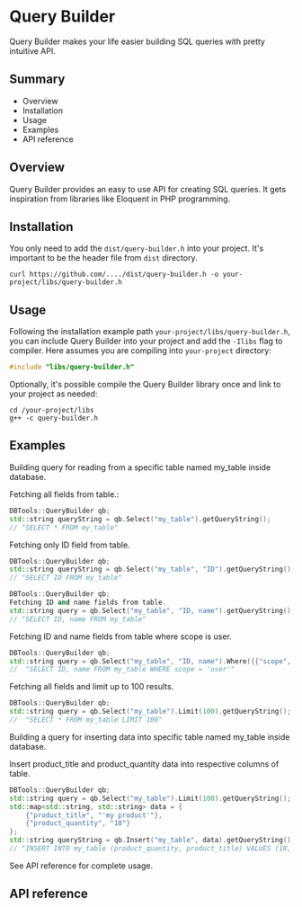 # Query Builder
Query Builder makes your life easier building SQL queries with pretty intuitive API.

## Summary
- Overview
- Installation
- Usage
- Examples
- API reference

## Overview
Query Builder provides an easy to use API for creating SQL queries. It gets inspiration from libraries like Eloquent in PHP programming.

## Installation
You only need to add the `dist/query-builder.h` into your project. It's important to be the header file from `dist` directory.
```shell
curl https://github.com/..../dist/query-builder.h -o your-project/libs/query-builder.h
```

## Usage
Following the installation example path `your-project/libs/query-builder.h`, you can include Query Builder into your project and add the `-Ilibs` flag to compiler. Here assumes you are compiling into `your-project` directory:
```C++
#include "libs/query-builder.h"
```

Optionally, it's possible compile the Query Builder library once and link to your project as needed:
```shell
cd /your-project/libs
g++ -c query-builder.h
```


## Examples
Building query for reading from a specific table named my_table inside database.

Fetching all fields from table.:
```C++
DBTools::QueryBuilder qb;
std::string queryString = qb.Select("my_table").getQueryString();
// "SELECT * FROM my_table" 
```

Fetching only ID field from table.
```C++
DBTools::QueryBuilder qb;
std::string queryString = qb.Select("my_table", "ID").getQueryString();
// "SELECT ID FROM my_table" 
```

```C++
DBTools::QueryBuilder qb;
Fetching ID and name fields from table.
std::string query = qb.Select("my_table", "ID, name").getQueryString();
// "SELECT ID, name FROM my_table"
```

Fetching ID and name fields from table where scope is user.
```C++
DBTools::QueryBuilder qb;
std::string query = qb.Select("my_table", "ID, name").Where({{"scope", "'user'"}}).getQueryString();
//  "SELECT ID, name FROM my_table WHERE scope = 'user'"
```

Fetching all fields and limit up to 100 results.
```C++
DBTools::QueryBuilder qb;
std::string query = qb.Select("my_table").Limit(100).getQueryString();
//  "SELECT * FROM my_table LIMIT 100"
```

Building a query for inserting data into specific table named my_table inside database.

Insert product_title and product_quantity data into respective columns of table.
```C++
DBTools::QueryBuilder qb;
std::string query = qb.Select("my_table").Limit(100).getQueryString();
std::map<std::string, std::string> data = {
    {"product_title", "'my product'"},
    {"product_quantity", "10"}
};
std::string queryString = qb.Insert("my_table", data).getQueryString();
// "INSERT INTO my_table (product_quantity, product_title) VALUES (10, 'my product')"
```
        
See API reference for complete usage.

## API reference

